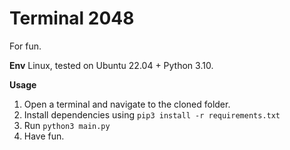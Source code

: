 # Terminal 2048

For fun.

**Env**
Linux, tested on Ubuntu 22.04 + Python 3.10.

**Usage**

1. Open a terminal and navigate to the cloned folder.
2. Install dependencies using `pip3 install -r requirements.txt`
3. Run `python3 main.py`
4. Have fun.
